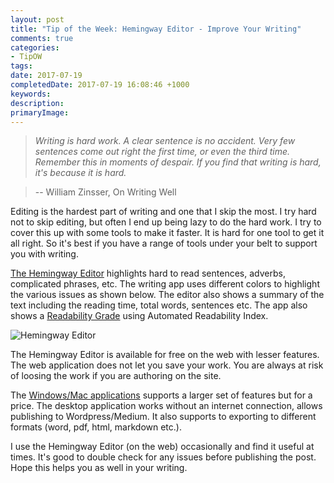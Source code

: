 ```yaml
---
layout: post
title: "Tip of the Week: Hemingway Editor - Improve Your Writing"
comments: true
categories: 
- TipOW
tags: 
date: 2017-07-19
completedDate: 2017-07-19 16:08:46 +1000
keywords: 
description: 
primaryImage: 
---
```


> *Writing is hard work. A clear sentence is no accident. Very few sentences come out right the first time, or even the third time. Remember this in moments of despair. If you find that writing is hard, it's because it is hard.*

> -- William Zinsser, On Writing Well

Editing is the hardest part of writing and one that I skip the most. I try hard not to skip editing, but often I end up being lazy to do the hard work. I try to cover this up with some tools to make it faster. It is hard for one tool to get it all right. So it's best if you have a range of tools under your belt to support you with writing. 

[The Hemingway Editor](http://www.hemingwayapp.com/) highlights hard to read sentences, adverbs, complicated phrases, etc. The writing app uses different colors to highlight the various issues as shown below. The editor also shows a summary of the text including the reading time, total words, sentences etc. The app also shows a [Readability Grade](http://www.hemingwayapp.com/help.html) using Automated Readability Index.

<img src="{{site.images_root}}/hemingway.png" alt="Hemingway Editor">

The Hemingway Editor is available for free on the web with lesser features. The web application does not let you save your work. You are always at risk of loosing the work if you are authoring on the site. 

The [Windows/Mac applications](http://www.hemingwayapp.com/desktop.html) supports a larger set of features but for a price. The desktop application works without an internet connection, allows publishing to Wordpress/Medium. It also supports to exporting to different formats (word, pdf, html, markdown etc.). 

I use the Hemingway Editor (on the web) occasionally and find it useful at times. It's good to double check for any issues before publishing the post. Hope this helps you as well in your writing.